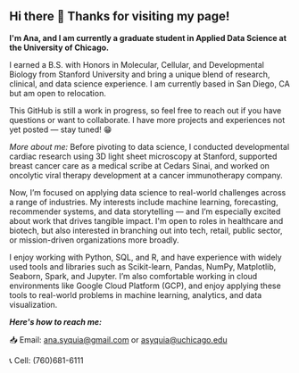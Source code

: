 ## Hi there 👋 Thanks for visiting my page!

**I'm Ana, and I am currently a graduate student in Applied Data Science at the University of Chicago.**

I earned a B.S. with Honors in Molecular, Cellular, and Developmental Biology from Stanford University and bring a unique blend of research, clinical, and data science experience. I am currently based in San Diego, CA but am open to relocation.

This GitHub is still a work in progress, so feel free to reach out if you have questions or want to collaborate. I have more projects and experiences not yet posted — stay tuned! 😁

*More about me:*
Before pivoting to data science, I conducted developmental cardiac research using 3D light sheet microscopy at Stanford, supported breast cancer care as a medical scribe at Cedars Sinai, and worked on oncolytic viral therapy development at a cancer immunotherapy company.

Now, I’m focused on applying data science to real-world challenges across a range of industries. My interests include machine learning, forecasting, recommender systems, and data storytelling — and I’m especially excited about work that drives tangible impact. I'm open to roles in healthcare and biotech, but also interested in branching out into tech, retail, public sector, or mission-driven organizations more broadly.

I enjoy working with Python, SQL, and R, and have experience with widely used tools and libraries such as Scikit-learn, Pandas, NumPy, Matplotlib, Seaborn, Spark, and Jupyter. I’m also comfortable working in cloud environments like Google Cloud Platform (GCP), and enjoy applying these tools to real-world problems in machine learning, analytics, and data visualization.

***Here's how to reach me:***

📥 Email: ana.syquia@gmail.com or asyquia@uchicago.edu

📞 Cell: (760)681-6111


<!--
**anasyquia/anasyquia** is a ✨ _special_ ✨ repository because its `README.md` (this file) appears on your GitHub profile.

Here are some ideas to get you started:

- 🔭 I’m currently working on ...
- 🌱 I’m currently learning ...
- 👯 I’m looking to collaborate on ...
- 🤔 I’m looking for help with ...
- 💬 Ask me about ...
- 📫 How to reach me: ...
- 😄 Pronouns: ...
- ⚡ Fun fact: ...
-->
